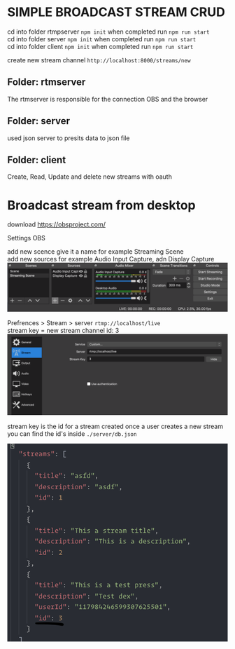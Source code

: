 # SIMPLE BROADCAST STREAM CRUD
 
cd  into folder rtmpserver `npm init` when completed run `npm run start`\
cd  into folder server `npm init` when completed run `npm run start`\
cd  into folder  client `npm init` when completed run `npm run start`

create new stream channel `http://localhost:8000/streams/new`

## Folder: rtmserver 
The rtmserver is responsible for the connection OBS and the browser

## Folder: server 
used json server to presits data to json file 

## Folder: client 
Create, Read, Update and delete new streams with oauth

# Broadcast stream from desktop
download https://obsproject.com/

Settings OBS

add new scence give it a name for example Streaming Scene\
add new sources for example Audio Input Capture, adn Display Capture\
![alt text](./image1.png "screenshot1")

Prefrences > Stream > server `rtmp://localhost/live`\
stream key = new stream channel id: 3
![alt text](./image2.png "screenshot2")

stream key is the id for a stream created once a user creates a new stream
you can find the id's inside `./server/db.json`

![alt text](./image3.png "screenshot2")

